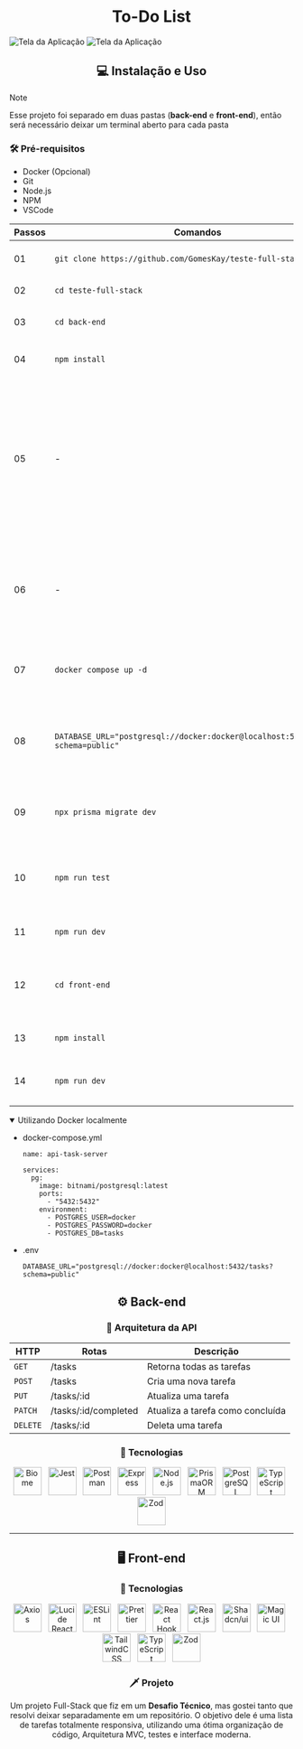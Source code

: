 <h1 align="center">To-Do List</h1>

![Tela da Aplicação](https://github.com/user-attachments/assets/90d0f343-4cc8-444a-957a-cd4f0e87f883)
![Tela da Aplicação](https://github.com/user-attachments/assets/49ef3b56-bea3-4feb-a494-bbadddc6ded5)

<h2 align="center"> 💻 Instalação e Uso</h2>

> [!NOTE]
> Esse projeto foi separado em duas pastas (<b>back-end</b> e <b>front-end</b>), então será necessário deixar um terminal aberto para cada pasta

### 🛠️ Pré-requisitos
  - Docker (Opcional)
  - Git
  - Node.js
  - NPM
  - VSCode

  | Passos | Comandos | Descrição |
  | --- | --- | --- |
  | 01 | `git clone https://github.com/GomesKay/teste-full-stack.git` | Clona este repositório no seu computador |
  | 02 | `cd teste-full-stack` | Acesse a pasta do projeto |
  | 03 | `cd back-end` | Acesse a pasta `back-end` pelo terminal |
  | 04 | `npm install` | Instala todas as dependências necessárias |
  | 05 | - | Configure o banco de dados: você pode usar um serviço como Render ou Vercel, **mas minha recomendação é usar Docker para rodar o banco localmente, pois é mais rápido e prático** |
  | 06 | - | Crie um arquivo `docker-compose.yml` na raiz da pasta `back-end` utilizando o modelo fornecido abaixo da tabela |
  | 07 | `docker compose up -d` | Sobe o container com o PostgreSQL (Banco de Dados) |
  | 08 | `DATABASE_URL="postgresql://docker:docker@localhost:5432/tasks?schema=public"` | Copie o `.env.example` e insira a `DATABASE_URL` no `.env` com a string de conexão |
  | 09 | `npx prisma migrate dev` | Executa as migrations para criar as tabelas no banco de dados |
  | 10 | `npm run test` | Inicia todos os testes feitos com Jest utilizando mocks dos services (Opcional) |
  | 11 | `npm run dev` | Inicia o servidor em modo desenvolvimento |
  | 12 | `cd front-end` | Em outro terminal, com a API já em execução, acesse a pasta `front-end` |
  | 13 | `npm install` | Instala todas as dependências necessárias |
  | 14 | `npm run dev` | Inicia o servidor de desenvolvimento com Vite |

  <details open>
    <summary>Utilizando Docker localmente</summary>

  * docker-compose.yml
      ```
      name: api-task-server

      services:
        pg:
          image: bitnami/postgresql:latest
          ports:
            - "5432:5432"
          environment:
            - POSTGRES_USER=docker
            - POSTGRES_PASSWORD=docker
            - POSTGRES_DB=tasks
      ```

  * .env
    ```
    DATABASE_URL="postgresql://docker:docker@localhost:5432/tasks?schema=public"
    ```
  </details>

<div align="center">
  
  ## ⚙️ Back-end

  ### 🔧 Arquitetura da API

  | HTTP | Rotas | Descrição |
  | --- | --- | --- |
  | `GET` | /tasks | Retorna todas as tarefas |
  | `POST` | /tasks | Cria uma nova tarefa |
  | `PUT` | /tasks/:id | Atualiza uma tarefa |
  | `PATCH` | /tasks/:id/completed | Atualiza a tarefa como concluída |
  | `DELETE` | /tasks/:id | Deleta uma tarefa |

  ### 🚀 Tecnologias
  <img title="Biome" src="https://github.com/user-attachments/assets/ca50003f-5d35-4299-9474-30b305ae07cb" alt="Biome" width="50" /> &nbsp;
  <img title="Jest" src="https://cdn.jsdelivr.net/gh/devicons/devicon@latest/icons/jest/jest-plain.svg" alt="Jest" width="50" /> &nbsp;
  <img title="Postman" src="https://cdn.jsdelivr.net/gh/devicons/devicon@latest/icons/postman/postman-original.svg" alt="Postman" width="50" /> &nbsp;
  <img title="Express" src="https://cdn.jsdelivr.net/gh/devicons/devicon@latest/icons/express/express-original.svg" alt="Express" width="50" /> &nbsp;
  <img title="Node.js" src="https://cdn.jsdelivr.net/gh/devicons/devicon@latest/icons/nodejs/nodejs-original.svg" alt="Node.js" width="50" /> &nbsp;
  <img title="PrismaORM" src="https://cdn.jsdelivr.net/gh/devicons/devicon@latest/icons/prisma/prisma-original.svg" alt="PrismaORM" width="50" /> &nbsp;
  <img title="PostgreSQL" src="https://cdn.jsdelivr.net/gh/devicons/devicon@latest/icons/postgresql/postgresql-original.svg" alt="PostgreSQL" width="50" /> &nbsp;
  <img title="TypeScript" src="https://cdn.jsdelivr.net/gh/devicons/devicon@latest/icons/typescript/typescript-original.svg" alt="TypeScript" width="50" /> &nbsp;
  <img title="Zod" src="https://github.com/user-attachments/assets/bb33ed33-2e91-473c-9494-41386bf5111f" alt="Zod" width="50" />

  ---

  ## 🖥️ Front-end

  ### 🚀 Tecnologias
  <img title="Axios" src="https://cdn.jsdelivr.net/gh/devicons/devicon@latest/icons/axios/axios-plain.svg" alt="Axios" width="50" /> &nbsp;
  <img title="Lucide React" src="https://github.com/user-attachments/assets/779e5ab7-63a5-489d-aa13-b42ccfccd9ac" alt="Lucide React" width="50" /> &nbsp;
  <img title="ESLint" src="https://cdn.jsdelivr.net/gh/devicons/devicon@latest/icons/eslint/eslint-original.svg" alt="ESLint" width="50" /> &nbsp;
  <img title="Prettier" src="https://github.com/user-attachments/assets/67a609b6-d4d4-4c89-9ab1-154b56c61289" alt="Prettier" width="50" /> &nbsp;
  <img title="React Hook Form" src="https://github.com/user-attachments/assets/913089a0-f8ca-47f1-9843-704163d3d270" alt="React Hook Form" width="50" /> &nbsp;
  <img title="React.js" src="https://cdn.jsdelivr.net/gh/devicons/devicon@latest/icons/react/react-original.svg" alt="React.js" width="50" /> &nbsp;
  <img title="Shadcn/ui" src="https://github.com/user-attachments/assets/d4faa79c-ae66-4fe5-adfe-377ddb62ee62" alt="Shadcn/ui" width="50" /> &nbsp;
  <img title="Magic UI" src="https://github.com/user-attachments/assets/99521a26-00dd-4d4d-91ab-10d7e6731581" alt="Magic UI" width="50" /> &nbsp;
  <img title="TailwindCSS" src="https://cdn.jsdelivr.net/gh/devicons/devicon@latest/icons/tailwindcss/tailwindcss-original.svg" alt="TailwindCSS" width="50" /> &nbsp;
  <img title="TypeScript" src="https://cdn.jsdelivr.net/gh/devicons/devicon@latest/icons/typescript/typescript-original.svg" alt="TypeScript" width="50" /> &nbsp;
  <img title="Zod" src="https://github.com/user-attachments/assets/bb33ed33-2e91-473c-9494-41386bf5111f" alt="Zod" width="50" />

  ### 🗡️ Projeto
  <p>Um projeto Full-Stack que fiz em um <b>Desafio Técnico</b>, mas gostei tanto que resolvi deixar separadamente em um repositório. O objetivo dele é uma lista de tarefas totalmente responsiva, utilizando uma ótima organização de código, Arquitetura MVC, testes e interface moderna.</p>

</div>
